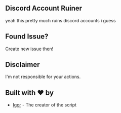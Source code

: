 ## Discord Account Ruiner
yeah this pretty much ruins discord accounts i guess
## Found Issue?
Create new issue then!

## Disclaimer
I'm not responsible for your actions.

## Built with ❤️ by

* [Igor](https://github.com/IgorBataljon) - The creator of the script
